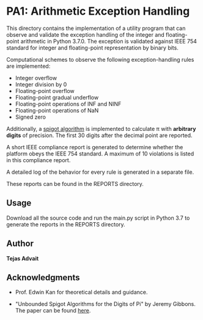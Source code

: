 # PA1: Arithmetic Exception Handling

This directory contains the implementation of a utility program that can observe and validate the exception handling of the integer and floating-point arithmetic in Python 3.7.0. The exception is validated against IEEE 754 standard for integer and floating-point representation by binary bits.

Computational schemes to observe the following exception-handling rules are implemented:
* Integer overflow
* Integer division by 0
* Floating-point overflow
* Floating-point gradual underflow
* Floating-point operations of INF and NINF
* Floating-point operations of NaN
* Signed zero

Additionally, a [spigot algorithm](https://en.wikipedia.org/wiki/Spigot_algorithm) is implemented to calculate π with **arbitrary digits** of precision. The first 30 digits after the decimal point are reported.

A short IEEE compliance report is generated to determine whether the platform obeys the IEEE 754 standard. A maximum of 10 violations is listed in this compliance report.

A detailed log of the behavior for every rule is generated in a separate file.

These reports can be found in the REPORTS directory.


## Usage


Download all the source code and run the main.py script in Python 3.7 to generate the reports in the REPORTS directory.


## Author

**Tejas Advait**



## Acknowledgments

* Prof. Edwin Kan for theoretical details and guidance.

* "Unbounded Spigot Algorithms for the Digits of Pi" by Jeremy Gibbons. The paper can be found [here](http://www.cs.ox.ac.uk/people/jeremy.gibbons/publications/spigot.pdf).
